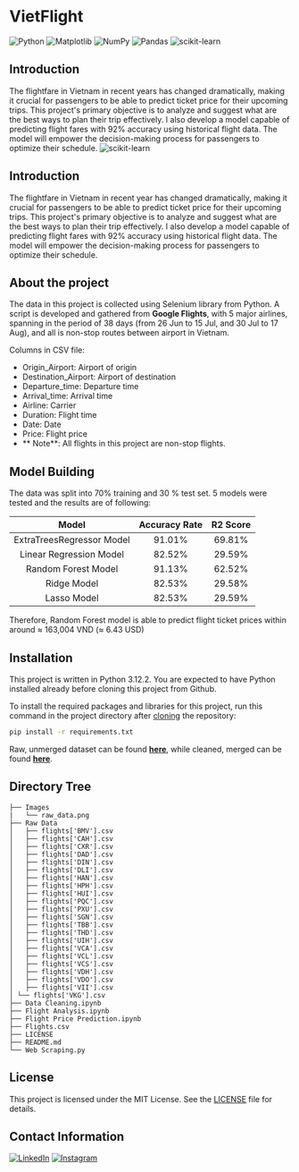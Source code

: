 # VietFlight
![Python](https://img.shields.io/badge/python-3670A0?style=for-the-badge&logo=python&logoColor=ffdd54)
![Matplotlib](https://img.shields.io/badge/Matplotlib-%23ffffff.svg?style=for-the-badge&logo=Matplotlib&logoColor=black)
![NumPy](https://img.shields.io/badge/numpy-%23013243.svg?style=for-the-badge&logo=numpy&logoColor=white)
![Pandas](https://img.shields.io/badge/pandas-%23150458.svg?style=for-the-badge&logo=pandas&logoColor=white)
![scikit-learn](https://img.shields.io/badge/scikit--learn-%23F7931E.svg?style=for-the-badge&logo=scikit-learn&logoColor=white)

## Introduction
The flightfare in Vietnam in recent years has changed dramatically, making it crucial for passengers to be able to predict ticket price for their upcoming trips. This project's primary objective is to analyze and suggest what are the best ways to plan their trip effectively. I also develop a model capable of predicting flight fares with 92% accuracy using historical flight data. The model will empower the decision-making process for passengers to optimize their schedule.
![scikit-learn](https://img.shields.io/badge/scikit--learn-%23F7931E.svg?style=for-the-badge&logo=scikit-learn&logoColor=white)

## Introduction
The flightfare in Vietnam in recent year has changed dramatically, making it crucial for passengers to be able to predict ticket price for their upcoming trips. This project's primary objective is to analyze and suggest what are the best ways to plan their trip effectively. I also develop a model capable of predicting flight fares with 92% accuracy using historical flight data. The model will empower the decision-making process for passengers to optimize their schedule.

## About the project

The data in this project is collected using Selenium library from Python. A script is developed and gathered from **Google Flights**, with 5 major airlines, spanning in the period of 38 days (from 26 Jun to 15 Jul, and 30 Jul to 17 Aug), and all is non-stop routes between airport in Vietnam.

Columns in CSV file:
- Origin_Airport: Airport of origin
- Destination_Airport: Airport of destination
- Departure_time: Departure time
- Arrival_time: Arrival time
- Airline: Carrier
- Duration: Flight time
- Date: Date
- Price: Flight price
- ** Note**: All flights in this project are non-stop flights.

## Model Building 

The data was split into 70% training and 30 % test set. 5 models were tested and the results are of following:

| Model | Accuracy Rate | R2 Score |
|:---:|:---:|:---:|
| ExtraTreesRegressor Model | 91.01% | 69.81%|
| Linear Regression Model | 82.52%  | 29.59%|
| Random Forest Model| 91.13% |	62.52%|
|Ridge Model| 82.53%| 29.58%|
|Lasso Model| 82.53%| 29.59%|

Therefore, Random Forest model is able to predict flight ticket prices within around  ≈ 163,004 VND (≈ 6.43 USD)

## Installation
This project is written in Python 3.12.2. You are expected to have Python installed already before cloning this project from Github.

To install the required packages and libraries for this project, run this command in the project directory after [cloning](https://www.howtogeek.com/451360/how-to-clone-a-github-repository/) the repository:
```bash
pip install -r requirements.txt
```

Raw, unmerged dataset can be found **[here](https://github.com/quanquejztr/VietFlight/tree/main/raw_data)**, while cleaned, merged can be found **[here](https://github.com/quanquejztr/VietFlight/blob/main/flights.csv)**.

## Directory Tree 
```
├── Images  
|	└── raw_data.png 
├── Raw Data 
│ 	├── flights['BMV'].csv 
│ 	├── flights['CAH'].csv 
│ 	├── flights['CXR'].csv 
│ 	├── flights['DAD'].csv 
│ 	├── flights['DIN'].csv 
│ 	├── flights['DLI'].csv 
│ 	├── flights['HAN'].csv 
│ 	├── flights['HPH'].csv 
│ 	├── flights['HUI'].csv 
│ 	├── flights['PQC'].csv 
│ 	├── flights['PXU'].csv 
│ 	├── flights['SGN'].csv 
│ 	├── flights['TBB'].csv 
│ 	├── flights['THD'].csv 
│ 	├── flights['UIH'].csv 
│ 	├── flights['VCA'].csv 
│ 	├── flights['VCL'].csv 
│ 	├── flights['VCS'].csv 
│ 	├── flights['VDH'].csv 
│ 	├── flights['VDO'].csv 
│ 	├── flights['VII'].csv 
│ └── flights['VKG'].csv 
├── Data Cleaning.ipynb 
├── Flight Analysis.ipynb 
├── Flight Price Prediction.ipynb 
├── Flights.csv 
├── LICENSE 
├── README.md 
└── Web Scraping.py
```
## License

This project is licensed under the MIT License. See the [LICENSE](LICENSE) file for details.
## Contact Information
[![LinkedIn](https://img.shields.io/badge/linkedin-%230077B5.svg?style=for-the-badge&logo=linkedin&logoColor=white)](https://www.linkedin.com/in/stephenluong04/)
[![Instagram](https://img.shields.io/badge/Instagram-%23E4405F.svg?style=for-the-badge&logo=Instagram&logoColor=white)](https://www.instagram.com/ltcunnn/)
